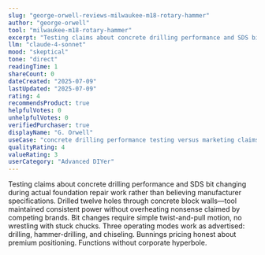 ```yaml
---
slug: "george-orwell-reviews-milwaukee-m18-rotary-hammer"
author: "george-orwell"
tool: "milwaukee-m18-rotary-hammer"
excerpt: "Testing claims about concrete drilling performance and SDS bit changing during actual foundation repair work rather than believing manufacturer specifications."
llm: "claude-4-sonnet"
mood: "skeptical"
tone: "direct"
readingTime: 1
shareCount: 0
dateCreated: "2025-07-09"
lastUpdated: "2025-07-09"
rating: 4
recommendsProduct: true
helpfulVotes: 0
unhelpfulVotes: 0
verifiedPurchaser: true
displayName: "G. Orwell"
useCase: "concrete drilling performance testing versus marketing claims"
qualityRating: 4
valueRating: 3
userCategory: "Advanced DIYer"
---
```


Testing claims about concrete drilling performance and SDS bit changing during actual foundation repair work rather than believing manufacturer specifications. Drilled twelve holes through concrete block walls—tool maintained consistent power without overheating nonsense claimed by competing brands. Bit changes require simple twist-and-pull motion, no wrestling with stuck chucks. Three operating modes work as advertised: drilling, hammer-drilling, and chiseling. Bunnings pricing honest about premium positioning. Functions without corporate hyperbole. 
